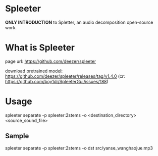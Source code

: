 # Spleeter
**ONLY INTRODUCTION** to Spletter, an audio decomposition open-source work.


# What is Spleeter
page url: https://github.com/deezer/spleeter

download pretrained model: https://github.com/deezer/spleeter/releases/tag/v1.4.0
(cr: https://github.com/boy1dr/SpleeterGui/issues/188)


# Usage
spleeter separate -p spleeter:2stems -o <destination_directory> <source_sound_file>

## Sample 
spleeter separate -p spleeter:2stems -o dst src/yanse_wanghaojue.mp3 
